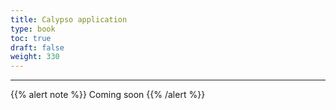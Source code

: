 ```yaml
---
title: Calypso application
type: book
toc: true
draft: false
weight: 330
---
```


---
{{% alert note %}} Coming soon {{% /alert %}} 